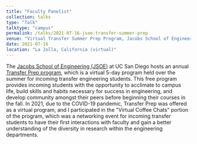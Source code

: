 ```yaml
---
title: "Faculty Panelist"
collection: talks
type: "Talk"
talktype: "campus"
permalink: /talks/2021-07-16-jsoe-transfer-summer-prep
venue: "Virtual Transfer Summer Prep Program, Jacobs School of Engineering, UC San Diego"
date: 2021-07-16
location: "La Jolla, California (virtual)"
---
```


The <a href="https://jacobsschool.ucsd.edu/" target="_blank">Jacobs School of Engineering (JSOE)</a> at UC San Diego hosts an annual <a href="https://jacobsschool.ucsd.edu/idea/programs/transfer-summer-prep" target="_blank">Transfer Prep program</a>, which is a virtual 5-day program held over the summer for incoming transfer engineering students. This free program provides incoming students with the opportunity to acclimate to campus life, build skills and habits necessary for success in engineering, and develop community amongst their peers before beginning their courses in the fall. In 2021, due to the COVID-19 pandemic, Transfer Prep was offered as a virtual program, and I participated in the "Virtual Coffee Chats" portion of the program, which was a networking event for incoming transfer students to have their first interactions with faculty and gain a better understanding of the diversity in research within the engineering departments.
